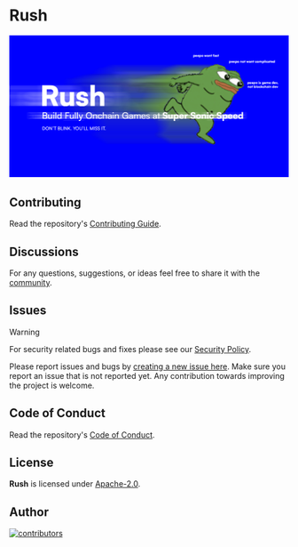 # Rush

![Rush Peepo](.github/image/rush-peepo.png)

## Contributing

Read the repository's [Contributing Guide](CONTRIBUTING.md).

## Discussions

For any questions, suggestions, or ideas feel free to share it with the [community](https://github.com/mirrorworld-universe/oss-base-template/discussions).

## Issues

> [!WARNING]
> For security related bugs and fixes please see our [Security Policy](SECURITY.md).

Please report issues and bugs by [creating a new issue here](https://github.com/mirrorworld-universe/rush/issues/new/choose). Make sure you report an issue that is not reported yet. Any contribution towards improving the project is welcome.

## Code of Conduct

Read the repository's [Code of Conduct](CODE_OF_CONDUCT.md).

## License

**Rush** is licensed under [Apache-2.0](https://www.apache.org/licenses/LICENSE-2.0).

## Author

[![contributors](https://contrib.rocks/image?repo=mirrorworld-universe/oss-base-template)](https://github.com/mirrorworld-universe/rush/graphs/contributors)
